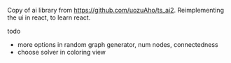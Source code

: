 Copy of ai library from https://github.com/uozuAho/ts_ai2. Reimplementing the ui in react, to learn
react.

todo
- more options in random graph generator, num nodes, connectedness
- choose solver in coloring view